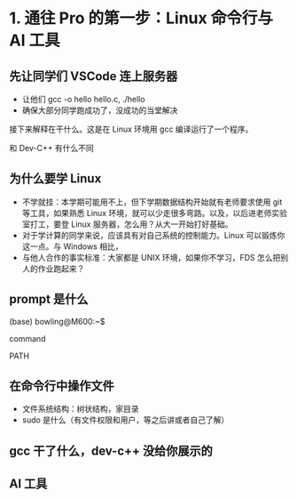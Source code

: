 # 1. 通往 Pro 的第一步：Linux 命令行与 AI 工具

## 先让同学们 VSCode 连上服务器

- 让他们 gcc -o hello hello.c, ./hello
- 确保大部分同学跑成功了，没成功的当堂解决

接下来解释在干什么。这是在 Linux 环境用 gcc 编译运行了一个程序。

和 Dev-C++ 有什么不同

## 为什么要学 Linux

- 不学就挂：本学期可能用不上，但下学期数据结构开始就有老师要求使用 git 等工具，如果熟悉 Linux 环境，就可以少走很多弯路。以及，以后进老师实验室打工，要登 Linux 服务器，怎么用？从大一开始打好基础。
- 对于学计算的同学来说，应该具有对自己系统的控制能力。Linux 可以锻炼你这一点。与 Windows 相比，[](展示一个蓝屏)
- 与他人合作的事实标准：大家都是 UNIX 环境，如果你不学习，FDS 怎么把别人的作业跑起来？

## prompt 是什么

(base) bowling@M600:~$

command 

PATH

## 在命令行中操作文件

- 文件系统结构：树状结构，家目录
- sudo 是什么（有文件权限和用户，等之后讲或者自己了解）

## gcc 干了什么，dev-c++ 没给你展示的

## AI 工具

